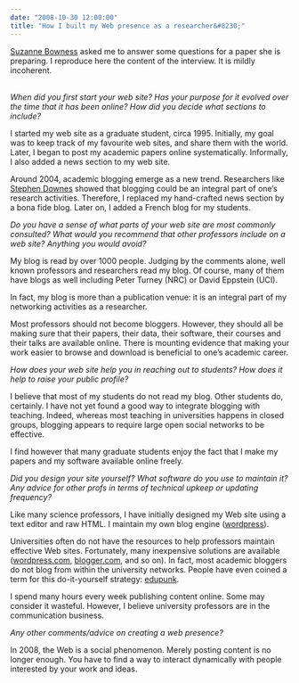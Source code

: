 ```yaml
---
date: "2008-10-30 12:00:00"
title: "How I built my Web presence as a researcher&#8230;"
---
```




[Suzanne Bowness](http://codeword.ca/) asked me to answer some questions for a paper she is preparing. I reproduce here the content of the interview. It is mildly incoherent.

<em><br/>
When did you first start your web site? Has your purpose for it evolved over the time that it has been online? How did you decide what sections to include?<br/>
</em>

I started my web site as a graduate student, circa 1995. Initially, my goal was to keep track of my favourite web sites, and share them with the world. Later, I began to post my academic papers online systematically. Informally, I also added a news section to my web site.

Around 2004, academic blogging emerge as a new trend. Researchers like [Stephen Downes](http://www.downes.ca) showed that blogging could be an integral part of one&rsquo;s research activities. Therefore, I replaced my hand-crafted news section by a bona fide blog. Later on, I added a French blog for my students.

<em>Do you have a sense of what parts of your web site are most commonly consulted? What would you recommend that other professors include on a web site? Anything you would avoid?<br/>
</em>

My blog is read by over 1000 people. Judging by the comments alone, well known professors and researchers read my blog. Of course, many of them have blogs as well including Peter Turney (NRC)  or David Eppstein (UCI).

In fact, my blog is more than a  publication venue: it is an integral part of my networking activities as a researcher.

Most professors should not become bloggers. However, they should all be making sure that their papers, their data, their software, their courses and their talks are available online. There is mounting evidence that making your work easier to browse and download is beneficial to one&rsquo;s academic career.

<em> How does your web site help you in reaching out to students? How does it help to raise your public profile?</em>

I believe that most of my students do not read my blog. Other students do, certainly. I have not yet found a good way to integrate blogging with teaching. Indeed, whereas most teaching in universities happens in closed groups, blogging appears to require large open social networks to be effective.

I find however that many graduate students enjoy the fact that I make my papers and my software available online freely.

<em> Did you design your site yourself? What software do you use to maintain it? Any advice for other profs in terms of technical upkeep or updating frequency?</em>

Like many science professors, I have initially designed my Web site using a text editor and raw HTML. I maintain my own blog engine ([wordpress](http://wordpress.org/)).

Universities often do not have the resources to help professors maintain effective Web sites. Fortunately, many inexpensive solutions are available (<a href="https://wordpress.com/" target="_blank">wordpress.com</a>, <a href="https://blogger.com/" target="_blank">blogger.com</a>, and so on). In fact, most academic bloggers do not blog from within the university networks. People have even coined a term for this do-it-yourself strategy: [edupunk]( http://en.wikipedia.org/wiki/Edupunk).

I spend  many hours every week publishing content online. Some may consider it wasteful. However, I believe university professors are in the communication business.

<em>Any other comments/advice on creating a web presence?</em>

In 2008, the Web is a social phenomenon. Merely posting content is no longer enough. You have to find a way to interact dynamically with people interested by your work and ideas.

